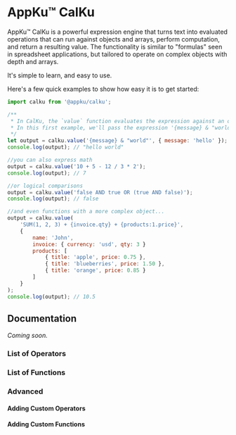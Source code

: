 # AppKu&trade; CalKu
AppKu&trade; CalKu is a powerful expression engine that turns text into evaluated operations that can run against 
objects and arrays, perform computation, and return a resulting value. The functionality is similar to "formulas" seen in
spreadsheet applications, but tailored to operate on complex objects with depth and arrays.

It's simple to learn, and easy to use. 

Here's a few quick examples to show how easy it is to get started:

```js
import calku from '@appku/calku';

/**
 * In CalKu, the `value` function evaluates the expression against an object (optional), and returns the resulting value.
 * In this first example, we'll pass the expression '{message} & "world"' to CalKu along with the object `{ message: 'hello' }` in order to concatenate the message and the word "hello" into "hello world".
 */
let output = calku.value('{message} & "world"', { message: 'hello' });
console.log(output); // "hello world"

//you can also express math
output = calku.value('10 + 5 - 12 / 3 * 2');
console.log(output); // 7

//or logical comparisons
output = calku.value('false AND true OR (true AND false)');
console.log(output); // false

//and even functions with a more complex object...
output = calku.value(
    'SUM(1, 2, 3) + {invoice.qty} + {products:1.price}', 
    { 
        name: 'John', 
        invoice: { currency: 'usd', qty: 3 }
        products: [
            { title: 'apple', price: 0.75 },
            { title: 'blueberries', price: 1.50 },
            { title: 'orange', price: 0.85 }
        ]
    }
);
console.log(output); // 10.5
```

## Documentation
*Coming soon.*

### List of Operators

### List of Functions

### Advanced

#### Adding Custom Operators

#### Adding Custom Functions